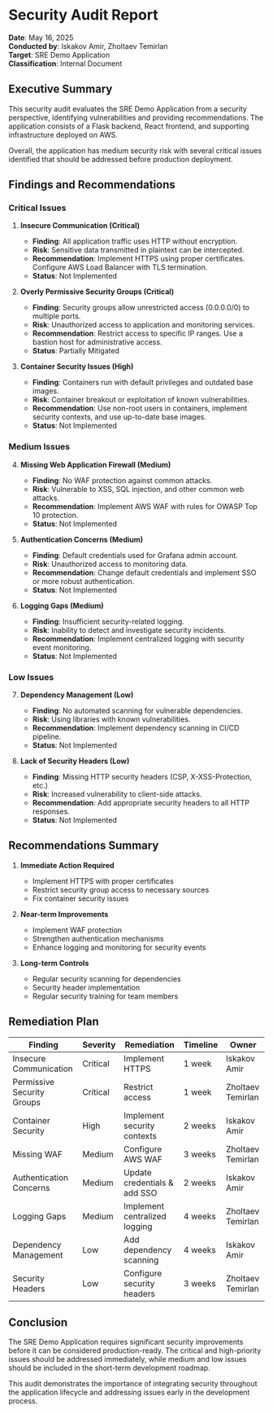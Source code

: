 # Security Audit Report

**Date**: May 16, 2025  
**Conducted by**: Iskakov Amir, Zholtaev Temirlan  
**Target**: SRE Demo Application  
**Classification**: Internal Document  

## Executive Summary

This security audit evaluates the SRE Demo Application from a security perspective, identifying vulnerabilities and providing recommendations. The application consists of a Flask backend, React frontend, and supporting infrastructure deployed on AWS.

Overall, the application has medium security risk with several critical issues identified that should be addressed before production deployment.

## Findings and Recommendations

### Critical Issues

1. **Insecure Communication (Critical)**
   - **Finding**: All application traffic uses HTTP without encryption.
   - **Risk**: Sensitive data transmitted in plaintext can be intercepted.
   - **Recommendation**: Implement HTTPS using proper certificates. Configure AWS Load Balancer with TLS termination.
   - **Status**: Not Implemented

2. **Overly Permissive Security Groups (Critical)**
   - **Finding**: Security groups allow unrestricted access (0.0.0.0/0) to multiple ports.
   - **Risk**: Unauthorized access to application and monitoring services.
   - **Recommendation**: Restrict access to specific IP ranges. Use a bastion host for administrative access.
   - **Status**: Partially Mitigated

3. **Container Security Issues (High)**
   - **Finding**: Containers run with default privileges and outdated base images.
   - **Risk**: Container breakout or exploitation of known vulnerabilities.
   - **Recommendation**: Use non-root users in containers, implement security contexts, and use up-to-date base images.
   - **Status**: Not Implemented

### Medium Issues

4. **Missing Web Application Firewall (Medium)**
   - **Finding**: No WAF protection against common attacks.
   - **Risk**: Vulnerable to XSS, SQL injection, and other common web attacks.
   - **Recommendation**: Implement AWS WAF with rules for OWASP Top 10 protection.
   - **Status**: Not Implemented

5. **Authentication Concerns (Medium)**
   - **Finding**: Default credentials used for Grafana admin account.
   - **Risk**: Unauthorized access to monitoring data.
   - **Recommendation**: Change default credentials and implement SSO or more robust authentication.
   - **Status**: Not Implemented

6. **Logging Gaps (Medium)**
   - **Finding**: Insufficient security-related logging.
   - **Risk**: Inability to detect and investigate security incidents.
   - **Recommendation**: Implement centralized logging with security event monitoring.
   - **Status**: Not Implemented

### Low Issues

7. **Dependency Management (Low)**
   - **Finding**: No automated scanning for vulnerable dependencies.
   - **Risk**: Using libraries with known vulnerabilities.
   - **Recommendation**: Implement dependency scanning in CI/CD pipeline.
   - **Status**: Not Implemented

8. **Lack of Security Headers (Low)**
   - **Finding**: Missing HTTP security headers (CSP, X-XSS-Protection, etc.)
   - **Risk**: Increased vulnerability to client-side attacks.
   - **Recommendation**: Add appropriate security headers to all HTTP responses.
   - **Status**: Not Implemented

## Recommendations Summary

1. **Immediate Action Required**
   - Implement HTTPS with proper certificates
   - Restrict security group access to necessary sources
   - Fix container security issues

2. **Near-term Improvements**
   - Implement WAF protection
   - Strengthen authentication mechanisms
   - Enhance logging and monitoring for security events

3. **Long-term Controls**
   - Regular security scanning for dependencies
   - Security header implementation
   - Regular security training for team members

## Remediation Plan

| Finding | Severity | Remediation | Timeline | Owner |
|---------|----------|-------------|----------|-------|
| Insecure Communication | Critical | Implement HTTPS | 1 week | Iskakov Amir |
| Permissive Security Groups | Critical | Restrict access | 1 week | Zholtaev Temirlan |
| Container Security | High | Implement security contexts | 2 weeks | Iskakov Amir |
| Missing WAF | Medium | Configure AWS WAF | 3 weeks | Zholtaev Temirlan |
| Authentication Concerns | Medium | Update credentials & add SSO | 2 weeks | Iskakov Amir |
| Logging Gaps | Medium | Implement centralized logging | 4 weeks | Zholtaev Temirlan |
| Dependency Management | Low | Add dependency scanning | 4 weeks | Iskakov Amir |
| Security Headers | Low | Configure security headers | 3 weeks | Zholtaev Temirlan |

## Conclusion

The SRE Demo Application requires significant security improvements before it can be considered production-ready. The critical and high-priority issues should be addressed immediately, while medium and low issues should be included in the short-term development roadmap.

This audit demonstrates the importance of integrating security throughout the application lifecycle and addressing issues early in the development process. 